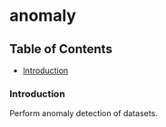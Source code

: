 # anomaly

## Table of Contents  

* [Introduction](#introduction)<a name="introduction"/>

### Introduction

Perform anomaly detection of datasets.